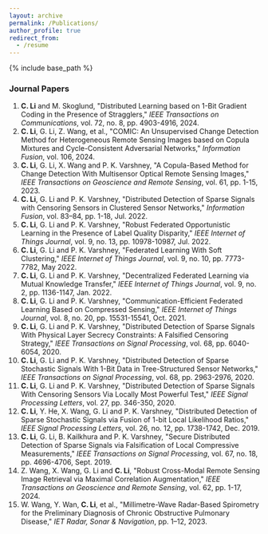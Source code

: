 ```yaml
---
layout: archive
permalink: /Publications/
author_profile: true
redirect_from:
  - /resume
---
```


{% include base_path %}

### Journal Papers

1. **C. Li** and M. Skoglund, "Distributed Learning based on 1-Bit Gradient Coding in the Presence of Stragglers," *IEEE Transactions on Communications*, vol. 72, no. 8, pp. 4903-4916, 2024.
2. **C. Li**, G. Li, Z. Wang, et al., "COMIC: An Unsupervised Change Detection Method for Heterogeneous Remote Sensing Images based on Copula Mixtures and Cycle-Consistent Adversarial Networks," *Information Fusion*, vol. 106, 2024.
3. **C. Li**, G. Li, X. Wang and P. K. Varshney, "A Copula-Based Method for Change Detection With Multisensor Optical Remote Sensing Images," *IEEE Transactions on Geoscience and Remote Sensing*, vol. 61, pp. 1-15, 2023.
4. **C. Li**, G. Li and P. K. Varshney, "Distributed Detection of Sparse Signals with Censoring Sensors in Clustered Sensor Networks," *Information Fusion*, vol. 83–84, pp. 1-18, Jul. 2022.
5. **C. Li**, G. Li and P. K. Varshney, "Robust Federated Opportunistic Learning in the Presence of Label Quality Disparity," *IEEE Internet of Things Journal*, vol. 9, no. 13, pp. 10978-10987, Jul. 2022.
6. **C. Li**, G. Li and P. K. Varshney, "Federated Learning With Soft Clustering," *IEEE Internet of Things Journal*, vol. 9, no. 10, pp. 7773-7782, May 2022.
7. **C. Li**, G. Li and P. K. Varshney, "Decentralized Federated Learning via Mutual Knowledge Transfer," *IEEE Internet of Things Journal*, vol. 9, no. 2, pp. 1136-1147, Jan. 2022.
8. **C. Li**, G. Li and P. K. Varshney, "Communication-Efficient Federated Learning Based on Compressed Sensing," *IEEE Internet of Things Journal*, vol. 8, no. 20, pp. 15531-15541, Oct. 2021.
9. **C. Li**, G. Li and P. K. Varshney, "Distributed Detection of Sparse Signals With Physical Layer Secrecy Constraints: A Falsified Censoring Strategy," *IEEE Transactions on Signal Processing*, vol. 68, pp. 6040-6054, 2020.
10. **C. Li**, G. Li and P. K. Varshney, "Distributed Detection of Sparse Stochastic Signals With 1-Bit Data in Tree-Structured Sensor Networks," *IEEE Transactions on Signal Processing*, vol. 68, pp. 2963-2976, 2020.
11. **C. Li**, G. Li and P. K. Varshney, "Distributed Detection of Sparse Signals With Censoring Sensors Via Locally Most Powerful Test," *IEEE Signal Processing Letters*, vol. 27, pp. 346-350, 2020.
12. **C. Li**, Y. He, X. Wang, G. Li and P. K. Varshney, "Distributed Detection of Sparse Stochastic Signals via Fusion of 1-bit Local Likelihood Ratios," *IEEE Signal Processing Letters*, vol. 26, no. 12, pp. 1738-1742, Dec. 2019.
13. **C. Li**, G. Li, B. Kailkhura and P. K. Varshney, "Secure Distributed Detection of Sparse Signals via Falsification of Local Compressive Measurements," *IEEE Transactions on Signal Processing*, vol. 67, no. 18, pp. 4696-4706, Sept. 2019.
14. Z. Wang, X. Wang, G. Li and **C. Li**, "Robust Cross-Modal Remote Sensing Image Retrieval via Maximal Correlation Augmentation," *IEEE Transactions on Geoscience and Remote Sensing*, vol. 62, pp. 1-17, 2024.
15. W. Wang, Y. Wan, **C. Li**, et al., "Millimetre-Wave Radar-Based Spirometry for the Preliminary Diagnosis of Chronic Obstructive Pulmonary Disease," *IET Radar, Sonar & Navigation*, pp. 1–12, 2023.
